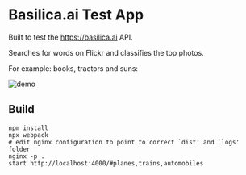 # Basilica.ai Test App

Built to test the https://basilica.ai API.

Searches for words on Flickr and classifies the top photos.

For example: books, tractors and suns:

![demo](demo.gif)

## Build

```
npm install
npx webpack
# edit nginx configuration to point to correct `dist' and `logs' folder
nginx -p .
start http://localhost:4000/#planes,trains,automobiles
```
